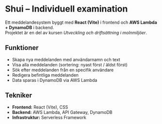 # Shui – Individuell examination

Ett meddelandesystem byggt med **React (Vite)** i frontend och **AWS Lambda + DynamoDB** i backend.  
Projektet är en del av kursen *Utveckling och driftsättning i molnmiljöer*.

## Funktioner
- Skapa nya meddelanden med användarnamn och text  
- Visa alla meddelanden (sortering: nyast först / äldst först)  
- Sök efter meddelanden från en specifik användare  
- Redigera befintliga meddelanden  
- Data sparas i DynamoDB via AWS Lambda  

## Tekniker
- **Frontend:** React (Vite), CSS  
- **Backend:** AWS Lambda, API Gateway, DynamoDB  
- **Infrastruktur:** Serverless Framework  